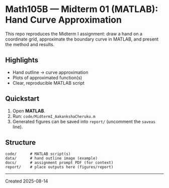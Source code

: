 # Math105B — Midterm 01 (MATLAB): Hand Curve Approximation

This repo reproduces the Midterm I assignment: draw a hand on a coordinate grid, approximate the boundary curve in MATLAB, and present the method and results.

## Highlights
- Hand outline → curve approximation
- Plots of approximated function(s)
- Clear, reproducible MATLAB script

## Quickstart
1. Open **MATLAB**.
2. Run: `code/MidtermI_AakankshaCheruku.m`
3. Generated figures can be saved into `report/` (uncomment the `saveas` line).

## Structure
```
code/      # MATLAB script(s)
data/      # hand outline image (example)
docs/      # assignment prompt PDF (for context)
report/    # place outputs here (figures/report)
```

---
Created 2025-08-14
